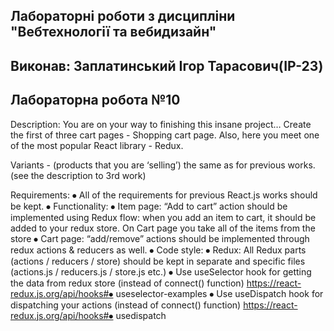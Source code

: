 ## Лабораторні роботи з дисципліни "Вебтехнології та вебидизайн"

## Виконав: Заплатинський Ігор Тарасович(ІР-23)
## Лабораторна робота №10

Description: You are on your way to finishing this insane project… Create the first of three cart pages - Shopping cart page.
Also, here you meet one of the most popular React library - Redux.

Variants -  (products that you are ‘selling’) the same as for previous works. (see the description to 3rd work)

Requirements: 
⦁	All of the requirements for previous React.js works should be kept.
⦁	Functionality:
⦁	Item page: “Add to cart” action should be implemented using Redux flow: when you add an item to cart, it should be added to your redux store. On Cart page you take all of the items from the store
⦁	Cart page: “add/remove” actions should be implemented through redux actions & reducers as well.
⦁	 Code style: 
⦁	Redux: All Redux parts (actions / reducers / store) should be kept in separate and specific files (actions.js / reducers.js / store.js etc.)
⦁	Use useSelector hook for getting the data from redux store (instead of connect() function)
https://react-redux.js.org/api/hooks#⦁	useselector-examples
⦁	Use useDispatch hook for dispatching your actions (instead of connect() function)
https://react-redux.js.org/api/hooks#⦁	usedispatch
